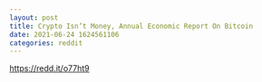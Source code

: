 ```yaml
--- 
layout: post 
title: Crypto Isn’t Money, Annual Economic Report On Bitcoin 
date: 2021-06-24 1624561106 
categories: reddit 
--- 
```

https://redd.it/o77ht9